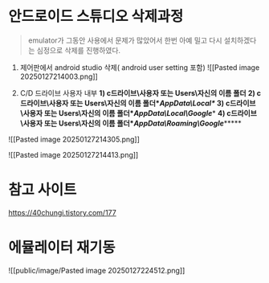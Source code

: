 
# 안드로이드 스튜디오 삭제과정
> emulator가 그동안 사용에서 문제가 많았어서 한번 아예 밀고 다시 설치하겠다는 심정으로 삭제를 진행하였다.


1. 제어판에서 android studio 삭제( android user setting 포함)
![[Pasted image 20250127214003.png]]

2. C/D 드라이브 사용자 내부 
**1) c드라이브\사용자 또는 Users\자신의 이름 폴더**
****2) c드라이브\사용자 또는 Users\자신의 이름 폴더\**AppData\Local\**
**3) **c드라이브\사용자 또는 Users\자신의 이름 폴더****\**AppData\Local\Google******
******4) ****c드라이브\사용자 또는 Users\자신의 이름 폴더****\**AppData\Roaming\Google************

![[Pasted image 20250127214305.png]]


![[Pasted image 20250127214413.png]]



# 참고 사이트
https://40chungi.tistory.com/177



# 에뮬레이터 재기동 
![[public/image/Pasted image 20250127224512.png]]